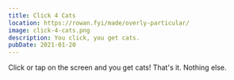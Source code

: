 ```yaml
---
title: Click 4 Cats
location: https://rowan.fyi/made/overly-particular/
image: click-4-cats.png
description: You click, you get cats.
pubDate: 2021-01-20
---
```


Click or tap on the screen and you get cats! That's it. Nothing else.
